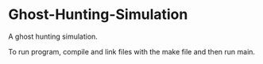 # Ghost-Hunting-Simulation
A ghost hunting simulation.

To run program, compile and link files with the make file and then run main.

